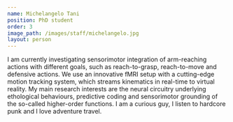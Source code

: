 ```yaml
---
name: Michelangelo Tani
position: PhD student
order: 3
image_path: /images/staff/michelangelo.jpg
layout: person
---
```

I am currently investigating sensorimotor integration of arm-reaching actions with different goals, such as reach-to-grasp, reach-to-move and defensive actions. We use an innovative fMRI setup with a cutting-edge motion tracking system, which streams kinematics in real-time to virtual reality. My main research interests are the neural circuitry underlying ethological behaviours, predictive coding and sensorimotor grounding of the so-called higher-order functions. I am a curious guy, I listen to hardcore punk and I love adventure travel.